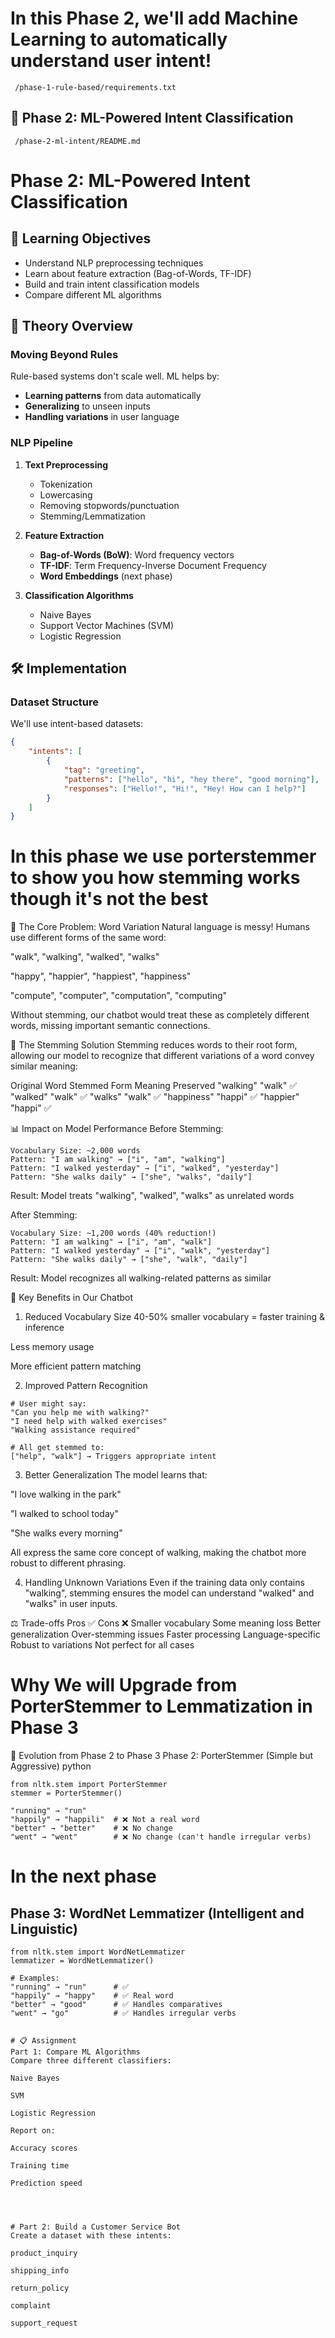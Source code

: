 # In this Phase 2, we'll add Machine Learning to automatically understand user intent!

```
 /phase-1-rule-based/requirements.txt
```


## 🤖 Phase 2: ML-Powered Intent Classification
```
 /phase-2-ml-intent/README.md
```
# Phase 2: ML-Powered Intent Classification

## 🎯 Learning Objectives
- Understand NLP preprocessing techniques
- Learn about feature extraction (Bag-of-Words, TF-IDF)
- Build and train intent classification models
- Compare different ML algorithms

## 📖 Theory Overview

### Moving Beyond Rules
Rule-based systems don't scale well. ML helps by:
- **Learning patterns** from data automatically
- **Generalizing** to unseen inputs
- **Handling variations** in user language

### NLP Pipeline
1. **Text Preprocessing**
   - Tokenization
   - Lowercasing
   - Removing stopwords/punctuation
   - Stemming/Lemmatization

2. **Feature Extraction**
   - **Bag-of-Words (BoW)**: Word frequency vectors
   - **TF-IDF**: Term Frequency-Inverse Document Frequency
   - **Word Embeddings** (next phase)

3. **Classification Algorithms**
   - Naive Bayes
   - Support Vector Machines (SVM)
   - Logistic Regression

## 🛠️ Implementation

### Dataset Structure
We'll use intent-based datasets:
```json
{
    "intents": [
        {
            "tag": "greeting",
            "patterns": ["hello", "hi", "hey there", "good morning"],
            "responses": ["Hello!", "Hi!", "Hey! How can I help?"]
        }
    ]
}

```

# In this phase we use porterstemmer to show you how stemming works  though it's not the best

🎯 The Core Problem: Word Variation
Natural language is messy! Humans use different forms of the same word:

"walk", "walking", "walked", "walks"

"happy", "happier", "happiest", "happiness"

"compute", "computer", "computation", "computing"

Without stemming, our chatbot would treat these as completely different words, missing important semantic connections.


🧠 The Stemming Solution
Stemming reduces words to their root form, allowing our model to recognize that different variations of a word convey similar meaning:

Original Word	Stemmed Form	Meaning Preserved
"walking"	"walk"	✅
"walked"	"walk"	✅
"walks"	"walk"	✅
"happiness"	"happi"	✅
"happier"	"happi"	✅



📊 Impact on Model Performance
Before Stemming:

```
Vocabulary Size: ~2,000 words
Pattern: "I am walking" → ["i", "am", "walking"]
Pattern: "I walked yesterday" → ["i", "walked", "yesterday"]
Pattern: "She walks daily" → ["she", "walks", "daily"]

```
Result: Model treats "walking", "walked", "walks" as unrelated words

After Stemming:
```
Vocabulary Size: ~1,200 words (40% reduction!)
Pattern: "I am walking" → ["i", "am", "walk"]
Pattern: "I walked yesterday" → ["i", "walk", "yesterday"]
Pattern: "She walks daily" → ["she", "walk", "daily"]
```

Result: Model recognizes all walking-related patterns as similar

🚀 Key Benefits in Our Chatbot
1. Reduced Vocabulary Size
40-50% smaller vocabulary = faster training & inference

Less memory usage

More efficient pattern matching

2. Improved Pattern Recognition
```
# User might say:
"Can you help me with walking?"
"I need help with walked exercises"
"Walking assistance required"

# All get stemmed to:
["help", "walk"] → Triggers appropriate intent
```

3. Better Generalization
The model learns that:

"I love walking in the park"

"I walked to school today"

"She walks every morning"

All express the same core concept of walking, making the chatbot more robust to different phrasing.

4. Handling Unknown Variations
Even if the training data only contains "walking", stemming ensures the model can understand "walked" and "walks" in user inputs.


⚖️ Trade-offs
Pros ✅	Cons ❌
Smaller vocabulary	Some meaning loss
Better generalization	Over-stemming issues
Faster processing	Language-specific
Robust to variations	Not perfect for all cases



# Why We will Upgrade from PorterStemmer to Lemmatization in Phase 3

🔄 Evolution from Phase 2 to Phase 3
Phase 2: PorterStemmer (Simple but Aggressive)
python

```
from nltk.stem import PorterStemmer
stemmer = PorterStemmer()

"running" → "run"
"happily" → "happili"  # ❌ Not a real word
"better" → "better"    # ❌ No change
"went" → "went"        # ❌ No change (can't handle irregular verbs)
```
# In the next phase 
## Phase 3: WordNet Lemmatizer (Intelligent and Linguistic)
```
from nltk.stem import WordNetLemmatizer
lemmatizer = WordNetLemmatizer()

# Examples:
"running" → "run"      # ✅
"happily" → "happy"    # ✅ Real word
"better" → "good"      # ✅ Handles comparatives
"went" → "go"          # ✅ Handles irregular verbs
```


```

# 📋 Assignment
Part 1: Compare ML Algorithms
Compare three different classifiers:

Naive Bayes

SVM

Logistic Regression

Report on:

Accuracy scores

Training time

Prediction speed




# Part 2: Build a Customer Service Bot
Create a dataset with these intents:

product_inquiry

shipping_info

return_policy

complaint

support_request
